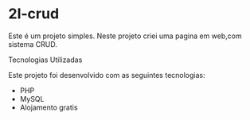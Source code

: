 # 2I-crud
Este é um projeto simples. Neste projeto criei uma pagina em web,com sistema CRUD.   

Tecnologias Utilizadas

Este projeto foi desenvolvido com as seguintes tecnologias:

- PHP
- MySQL
- Alojamento gratis

